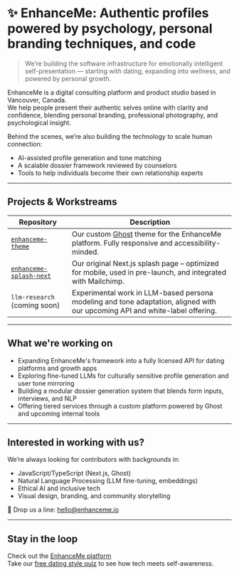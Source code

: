 # ✨ EnhanceMe: Authentic profiles powered by psychology, personal branding techniques, and code

> We’re building the software infrastructure for emotionally intelligent self-presentation — starting with dating, expanding into wellness, and powered by personal growth.

EnhanceMe is a digital consulting platform and product studio based in Vancouver, Canada.  
We help people present their authentic selves online with clarity and confidence, blending personal branding, professional photography, and psychological insight.

Behind the scenes, we’re also building the technology to scale human connection:
- AI-assisted profile generation and tone matching
- A scalable dossier framework reviewed by counselors
- Tools to help individuals become their own relationship experts

---

## Projects & Workstreams

| Repository | Description |
|------------|-------------|
| [`enhanceme-theme`](https://github.com/EnhanceMe-Consulting/enhanceme-theme) | Our custom [Ghost](https://ghost.org/) theme for the EnhanceMe platform. Fully responsive and accessibility-minded. |
| [`enhanceme-splash-next`](https://enhanceme-splash-next.vercel.app) | Our original Next.js splash page – optimized for mobile, used in pre-launch, and integrated with Mailchimp. |
| `llm-research` (coming soon) | Experimental work in LLM-based persona modeling and tone adaptation, aligned with our upcoming API and white-label offering. |

---

##  What we're working on

-  Expanding EnhanceMe's framework into a fully licensed API for dating platforms and growth apps  
-  Exploring fine-tuned LLMs for culturally sensitive profile generation and user tone mirroring  
-  Building a modular dossier generation system that blends form inputs, interviews, and NLP  
-  Offering tiered services through a custom platform powered by Ghost and upcoming internal tools  

---

## Interested in working with us?

We’re always looking for contributors with backgrounds in:
- JavaScript/TypeScript (Next.js, Ghost)
- Natural Language Processing (LLM fine-tuning, embeddings)
- Ethical AI and inclusive tech
- Visual design, branding, and community storytelling

📩 Drop us a line: [hello@enhanceme.io](mailto:hello@enhanceme.io)

---

## Stay in the loop

Check out the [EnhanceMe platform](https://www.enhanceme.io)  
Take our [free dating style quiz](https://www.enhanceme.io/get-started) to see how tech meets self-awareness.

